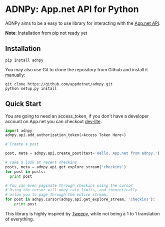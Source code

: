 # ADNPy: App.net API for Python

ADNPy aims to be a easy to use library for interacting with the [App.net API](https://developers.app.net).

**Note**: Installation from pip not ready yet

## Installation

    pip install adnpy

You may also use Git to clone the repository from
Github and install it manually:

    git clone https://github.com/appdotnet/adnpy.git
    python setup.py install

## Quick Start

You are going to need an access_token, if you don't have a developer account on App.net you can checkout [dev-lite](http://dev-lite.jonathonduerig.com/).

```python
import adnpy
adnpy.api.add_authorization_token(<Access Token Here>)

# Create a post

post, meta = adnpy.api.create_post(text='Hello, App.net from adnpy.')

# Take a look at recent checkins
posts, meta = adnpy.api.get_explore_stream('checkins')
for post in posts:
  print post

# You can even paginate through checkins using the cursor
# Using the cursor will obey rate limits, and theoretically
# allow you to page through the entire stream.
for post in adnpy.cursor(adnpy.api.get_explore_stream, 'checkins'):
    print post
```

This library is highly inspired by [Tweepy](https://github.com/tweepy/tweepy), while not being a 1 to 1 translation of everything.


